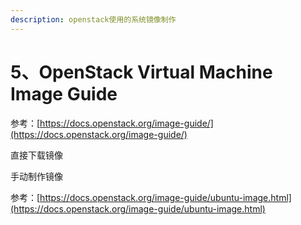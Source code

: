 ```yaml
---
description: openstack使用的系统镜像制作
---
```


# 5、OpenStack Virtual Machine Image Guide

参考：[https://docs.openstack.org/image-guide/](https://docs.openstack.org/image-guide/)

直接下载镜像

手动制作镜像

参考：[https://docs.openstack.org/image-guide/ubuntu-image.html](https://docs.openstack.org/image-guide/ubuntu-image.html)

